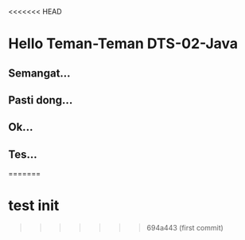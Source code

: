<<<<<<< HEAD
# Hello Teman-Teman DTS-02-Java

## Semangat...

## Pasti dong...

## Ok...

## Tes...
=======
# test init
>>>>>>> 694a443 (first commit)
